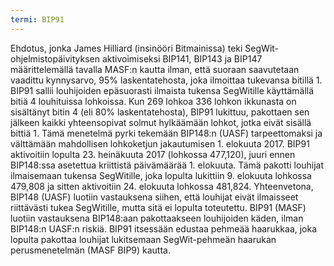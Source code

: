 ```yaml
---
termi: BIP91
---
```


Ehdotus, jonka James Hilliard (insinööri Bitmainissa) teki SegWit-ohjelmistopäivityksen aktivoimiseksi BIP141, BIP143 ja BIP147 määrittelemällä tavalla MASF:n kautta ilman, että suoraan saavutetaan vaadittu kynnysarvo, 95% laskentatehosta, joka ilmoittaa tukevansa bitillä 1. BIP91 sallii louhijoiden epäsuorasti ilmaista tukensa SegWitille käyttämällä bitiä 4 louhituissa lohkoissa. Kun 269 lohkoa 336 lohkon ikkunasta on sisältänyt bitin 4 (eli 80% laskentatehosta), BIP91 lukittuu, pakottaen sen jälkeen kaikki yhteensopivat solmut hylkäämään lohkot, jotka eivät sisällä bittiä 1. Tämä menetelmä pyrki tekemään BIP148:n (UASF) tarpeettomaksi ja välttämään mahdollisen lohkoketjun jakautumisen 1. elokuuta 2017. BIP91 aktivoitiin lopulta 23. heinäkuuta 2017 (lohkossa 477,120), juuri ennen BIP148:ssa asetettua kriittistä päivämäärää 1. elokuuta. Tämä pakotti louhijat ilmaisemaan tukensa SegWitille, joka lopulta lukittiin 9. elokuuta lohkossa 479,808 ja sitten aktivoitiin 24. elokuuta lohkossa 481,824. Yhteenvetona, BIP148 (UASF) luotiin vastauksena siihen, että louhijat eivät ilmaisseet riittävästi tukea SegWitille, mutta sitä ei lopulta toteutettu. BIP91 (MASF) luotiin vastauksena BIP148:aan pakottaakseen louhijoiden käden, ilman BIP148:n UASF:n riskiä. BIP91 itsessään edustaa pehmeää haarukkaa, joka lopulta pakottaa louhijat lukitsemaan SegWit-pehmeän haarukan perusmenetelmän (MASF BIP9) kautta.